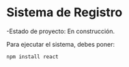 <h1> Sistema de Registro</h1>

-Estado de proyecto: En construcción.

Para ejecutar el sistema, debes poner:

```npm install react```
